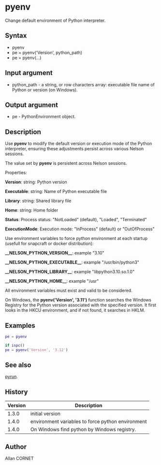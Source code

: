 # pyenv

Change default environment of Python interpreter.

## Syntax

- pyenv
- pe = pyenv('Version', python_path)
- pe = pyenv(...)

## Input argument

- python_path - a string, or row characters array: executable file name of Python or version (on Windows).

## Output argument

- pe - PythonEnvironment object.

## Description

  <p>Use <b>pyenv</b> to modify the default version or execution mode of the Python interpreter, ensuring these adjustments persist across various Nelson sessions.</p>
  <p>The value set by <b>pyenv</b> is persistent across Nelson sessions.</p>
  <p/>
  <p>Properties:</p>
  <p><b>Version</b>: string: Python version</p>
  <p><b>Executable</b>: string: Name of Python executable file</p>
  <p><b>Library</b>: string: Shared library file</p>
  <p><b>Home</b>: string: Home folder</p>
  <p><b>Status</b>: Process status: "NotLoaded" (default), "Loaded", "Terminated"</p>
  <p><b>ExecutionMode</b>: Execution mode: "InProcess" (default) or "OutOfProcess"</p>
  <p/>
  <p>Use environment variables to force python environment at each startup (usefull for snapcraft or docker distribution):</p>
  <p/>
  <p><b>__NELSON_PYTHON_VERSION__</b>:  example "3.10"</p>
  <p><b>__NELSON_PYTHON_EXECUTABLE__</b>: example  "/usr/bin/python3"</p>
  <p><b>__NELSON_PYTHON_LIBRARY__</b>: example "libpython3.10.so.1.0"</p>
  <p><b>__NELSON_PYTHON_HOME__</b>: example "/usr"</p>
  <p>All environment variables must exist and valid to be considered.</p>
  <p/>
  <p>On Windows, the <b>pyenv('Version', '3.11')</b> function searches the Windows Registry for the Python version associated with the specified version. It first looks in the HKCU environment, and if not found, it searches in HKLM.</p>

## Examples

```matlab
pe = pyenv
```

```matlab
if ispc()
pe = pyenv('Version', '3.12')
```

## See also

[pyrun](pyrun.md).

## History

| Version | Description                                       |
| ------- | ------------------------------------------------- |
| 1.3.0   | initial version                                   |
| 1.4.0   | environment variables to force python environment |
| 1.4.0   | On Windows find python by Windows registry.       |

## Author

Allan CORNET
